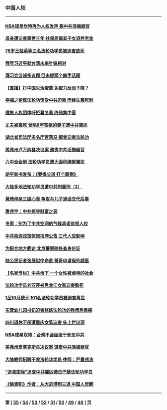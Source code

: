 ### 中国人权
---
#### [NBA球星坎特再为人权发声 轰中共活摘器官](../../pages/ncid278/n13380724.md) 
#### [母亲遭迫害离世三年 社保局逼其子女退养老金](../../pages/ncid278/n13377537.md) 
#### [76岁王桂英等三名法轮功学员被迫害致死](../../pages/ncid278/n13379414.md) 
#### [拜登习近平就台湾未来针锋相对](../../pages/ncid278/n13379860.md) 
#### [拜习会涉诸多议题 但未提两个棘手话题](../../pages/ncid278/n13379557.md) 
#### [【直播】打中国灭活疫苗 免疫力反而下降？](../../pages/ncid278/n13378472.md) 
#### [幸福之家炼法轮功饱受中共迫害 历经生离死别](../../pages/ncid278/n13377039.md) 
#### [维族人权团体吁拒看冬奥 终结集中营](../../pages/ncid278/n13378088.md) 
#### [丈夫被害死 曾陷8年冤狱的妻子遭中共骚扰](../../pages/ncid278/n13367791.md) 
#### [湖北省司法厅多名厅官落马 都曾迫害法轮功](../../pages/ncid278/n13372393.md) 
#### [美弗州卢万纳县决议案 谴责中共活摘器官](../../pages/ncid278/n13375911.md) 
#### [六中全会前 法轮功学员遭大面积绑架骚扰](../../pages/ncid278/n13375690.md) 
#### [胡平新书发布：《要得公道 打个颠倒》](../../pages/ncid278/n13375550.md) 
#### [大陆多地法轮功学员遭中共判重刑（3）](../../pages/ncid278/n13374324.md) 
#### [黄琦母亲三级心衰 争取与儿子通话交代后事](../../pages/ncid278/n13374612.md) 
#### [惠虎宇：中共掠夺财富之恶](../../pages/ncid278/n13374142.md) 
#### [专家：别为了中共空洞的气候承诺忽视人权](../../pages/ncid278/n13374097.md) 
#### [中共株连政策惊现招聘公告 三代人受影响](../../pages/ncid278/n13330731.md) 
#### [为配合地方截访 北京警察随处查身份证](../../pages/ncid278/n13373499.md) 
#### [陆公民记者张展狱中命危 哥哥申请保外就医](../../pages/ncid278/n13373457.md) 
#### [【名家专栏】中共治下 一个女性被虐待的社会](../../pages/ncid278/n13372071.md) 
#### [法轮功学员刘亚芹被黑龙江女监迫害致死](../../pages/ncid278/n13370209.md) 
#### [1至10月统计 101名法轮功学员被迫害离世](../../pages/ncid278/n13369752.md) 
#### [东营幼儿园书记迫害修炼法轮功的教师后患癌](../../pages/ncid278/n13365505.md) 
#### [四川退休干部遭重庆女监迫害 头上烂出洞](../../pages/ncid278/n13367312.md) 
#### [NBA球星坎特：台湾不会臣服于邪恶中共](../../pages/ncid278/n13369401.md) 
#### [美弗州爱塞克斯县决议案 谴责中共活摘器官](../../pages/ncid278/n13320919.md) 
#### [大陆教师招聘不收法轮功学员 律师：严重违法](../../pages/ncid278/n13365839.md) 
#### [“追查国际”追查中共雇凶袭击巴黎法轮功学员](../../pages/ncid278/n13367855.md) 
#### [《偷渡犯》作者：从大逃港到三退 中国人觉醒](../../pages/ncid278/n13367458.md) 

---
#### 第 [ [55](./55.md) / [54](./54.md) / [53](./53.md) / [52](./52.md) / [51](./51.md) / [50](./50.md) / [49](./49.md) / [48](./48.md) ] 页

